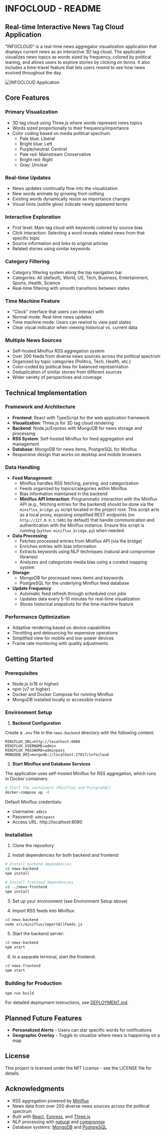 # INFOCLOUD - README

## Real-time Interactive News Tag Cloud Application

"INFOCLOUD" is a real-time news aggregator visualization application that displays current news as an interactive 3D tag cloud. The application visualizes news topics as words sized by frequency, colored by political leaning, and allows users to explore stories by clicking on terms. It also includes a time-travel feature that lets users rewind to see how news evolved throughout the day.

![INFOCLOUD Application](https://example.com/screenshot.png)

## Core Features

### Primary Visualization
- 3D tag cloud using Three.js where words represent news topics
- Words sized proportionally to their frequency/importance
- Color coding based on media political spectrum:
  - Pale blue: Liberal
  - Bright blue: Left
  - Purple/neutral: Centrist 
  - Pale red: Mainstream Conservative
  - Bright red: Right
  - Gray: Unclear

### Real-time Updates
- News updates continually flow into the visualization
- New words animate by growing from nothing
- Existing words dynamically resize as importance changes
- Visual hints (subtle glow) indicate newly appeared terms

### Interactive Exploration
- First level: Main tag cloud with keywords colored by source bias
- Click interaction: Selecting a word reveals related news from that specific topic
- Source information and links to original articles
- Related stories using similar keywords

### Category Filtering
- Category filtering system along the top navigation bar
- Categories: All (default), World, US, Tech, Business, Entertainment, Sports, Health, Science
- Real-time filtering with smooth transitions between states

### Time Machine Feature
- "Clock" interface that users can interact with
- Normal mode: Real-time news updates
- Time machine mode: Users can rewind to view past states
- Clear visual indicator when viewing historical vs. current data

### Multiple News Sources
- Self-hosted Miniflux RSS aggregation system 
- Over 200 feeds from diverse news sources across the political spectrum
- Organized by topic categories (Politics, Tech, Health, etc.)
- Color-coded by political bias for balanced representation
- Deduplication of similar stories from different sources
- Wider variety of perspectives and coverage

## Technical Implementation

### Framework and Architecture
- **Frontend**: React with TypeScript for the web application framework
- **Visualization**: Three.js for 3D tag cloud rendering
- **Backend**: Node.js/Express with MongoDB for news storage and processing
- **RSS System**: Self-hosted Miniflux for feed aggregation and management
- **Database**: MongoDB for news items, PostgreSQL for Miniflux
- Responsive design that works on desktop and mobile browsers

### Data Handling
- **Feed Management**: 
  - Miniflux handles RSS fetching, parsing, and categorization
  - Feeds organized by topics/categories within Miniflux
  - Bias information maintained in the backend
  - **Miniflux API Interaction**: Programmatic interaction with the Miniflux API (e.g., fetching entries for the backend) should be done via the `miniflux_bridge.py` script located in the project root. This script acts as a local proxy, exposing simplified REST endpoints (on `http://127.0.0.1:5001` by default) that handle communication and authentication with the Miniflux instance. Ensure this script is running (`python miniflux_bridge.py`) when needed.
- **Data Processing**:
  - Fetches processed entries from Miniflux API (via the bridge)
  - Enriches entries with bias information
  - Extracts keywords using NLP techniques (natural and compromise libraries)
  - Analyzes and categorizes media bias using a curated mapping system
- **Storage**:
  - MongoDB for processed news items and keywords
  - PostgreSQL for the underlying Miniflux feed database
- **Update Frequency**:
  - Automatic feed refresh through scheduled cron jobs
  - Updates data every 5-10 minutes for real-time visualization
  - Stores historical snapshots for the time machine feature

### Performance Optimization
- Adaptive rendering based on device capabilities
- Throttling and debouncing for expensive operations
- Simplified view for mobile and low-power devices
- Frame rate monitoring with quality adjustments

## Getting Started

### Prerequisites
- Node.js (v16 or higher)
- npm (v7 or higher)
- Docker and Docker Compose for running Miniflux
- MongoDB installed locally or accessible instance

### Environment Setup

1. **Backend Configuration**

Create a `.env` file in the `news-backend` directory with the following content:

```
MINIFLUX_URL=http://localhost:8080
MINIFLUX_USERNAME=admin
MINIFLUX_PASSWORD=adminpass
MONGODB_URI=mongodb://localhost:27017/infocloud
```

2. **Start Miniflux and Database Services**

The application uses self-hosted Miniflux for RSS aggregation, which runs in Docker containers:

```bash
# Start the containers (Miniflux and PostgreSQL)
docker-compose up -d
```

Default Miniflux credentials:
- Username: `admin`
- Password: `adminpass`
- Access URL: http://localhost:8080

### Installation

1. Clone the repository

2. Install dependencies for both backend and frontend:
```bash
# Install backend dependencies
cd news-backend
npm install

# Install frontend dependencies
cd ../news-frontend
npm install
```

3. Set up your environment (see Environment Setup above)

4. Import RSS feeds into Miniflux:
```bash
cd news-backend
node src/miniflux/importAllFeeds.js
```

5. Start the backend server:
```bash
cd news-backend
npm start
```

6. In a separate terminal, start the frontend:
```bash
cd news-frontend
npm start
```

### Building for Production
```
npm run build
```

For detailed deployment instructions, see [DEPLOYMENT.md](./DEPLOYMENT.md).

## Planned Future Features
- **Personalized Alerts** - Users can star specific words for notifications
- **Geographic Overlay** - Toggle to visualize where news is happening on a map

## License
This project is licensed under the MIT License - see the LICENSE file for details.

## Acknowledgments
- RSS aggregation powered by [Miniflux](https://miniflux.app/)
- News data from over 200 diverse news sources across the political spectrum
- Built with [React](https://reactjs.org/), [Express](https://expressjs.com/), and [Three.js](https://threejs.org/)
- NLP processing with [natural](https://github.com/NaturalNode/natural) and [compromise](https://github.com/spencermountain/compromise)
- Database systems: [MongoDB](https://www.mongodb.com/) and [PostgreSQL](https://www.postgresql.org/)

